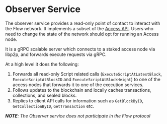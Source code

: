 # Observer Service

The observer service provides a read-only point of contact to interact with the Flow network. It implements a subset of the [Access API](https://docs.onflow.org/access-api/). Users who need to change the state of the network should opt for running an Access node.

It is a gRPC scalable server which connects to a staked access node via libp2p, and forwards execute requests via gRPC.

At a high level it does the following:

1. Forwards all read-only Script related calls (`ExecuteScriptAtLatestBlock`, `ExecuteScriptAtBlockID` and `ExecuteScriptAtBlockHeight`) to one of the access nodes that forwards it to one of the execution services.
2. Follows updates to the blockchain and locally caches transactions, collections, and sealed blocks.
3. Replies to client API calls for information such as `GetBlockByID`, `GetCollectionByID`, `GetTransaction` etc.


***NOTE**: The Observer service does not participate in the Flow protocol*

